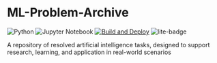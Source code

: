 # ML-Problem-Archive

![Python](https://img.shields.io/badge/python-3670A0?style=for-the-badge&logo=python&logoColor=ffdd54)
![Jupyter Notebook](https://img.shields.io/badge/jupyter-%23FA0F00.svg?style=for-the-badge&logo=jupyter&logoColor=white)
[![Build and Deploy](https://github.com/Andrei0016/ML-Problem-Archive/actions/workflows/deploy.yml/badge.svg)](https://github.com/Andrei0016/ML-Problem-Archive/actions/workflows/deploy.yml)
![lite-badge](https://jupyterlite.rtfd.io/en/latest/_static/badge.svg)

A repository of resolved artificial intelligence tasks, designed to support research, learning, and application in real-world scenarios

<!-- NOTEBOOK-TOC-START -->
<!-- NOTEBOOK-TOC-END -->
